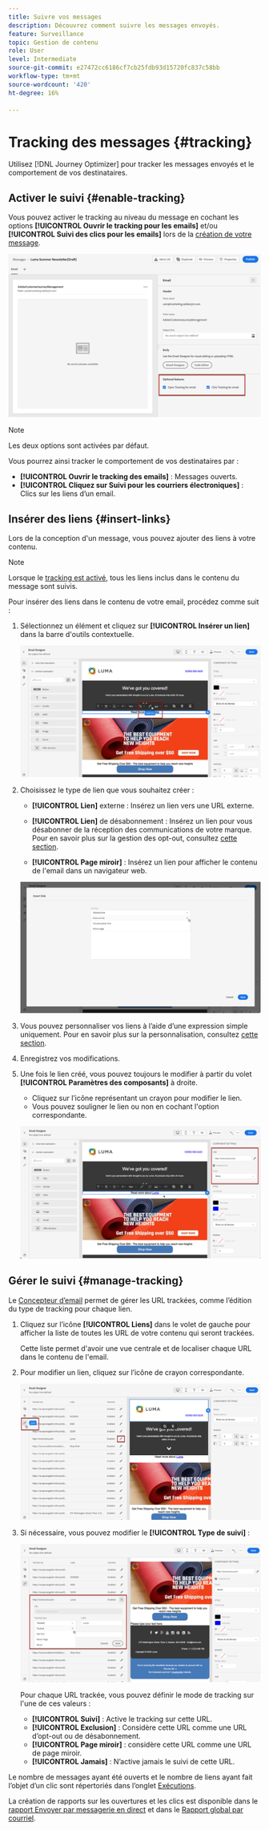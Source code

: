 ```yaml
---
title: Suivre vos messages
description: Découvrez comment suivre les messages envoyés.
feature: Surveillance
topic: Gestion de contenu
role: User
level: Intermediate
source-git-commit: e27472cc6186cf7cb25fdb93d15720fc837c58bb
workflow-type: tm+mt
source-wordcount: '420'
ht-degree: 16%

---
```


# Tracking des messages {#tracking}

Utilisez [!DNL Journey Optimizer] pour tracker les messages envoyés et le comportement de vos destinataires.

## Activer le suivi {#enable-tracking}

Vous pouvez activer le tracking au niveau du message en cochant les options **[!UICONTROL Ouvrir le tracking pour les emails]** et/ou **[!UICONTROL Suivi des clics pour les emails]** lors de la [création de votre message](create-message.md).

![](assets/message-tracking.png)

>[!NOTE]
>
>Les deux options sont activées par défaut.

Vous pourrez ainsi tracker le comportement de vos destinataires par :
* **[!UICONTROL Ouvrir le tracking des emails]** : Messages ouverts.
* **[!UICONTROL Cliquez sur Suivi pour les courriers électroniques]** : Clics sur les liens d’un email.

## Insérer des liens {#insert-links}

Lors de la conception d&#39;un message, vous pouvez ajouter des liens à votre contenu.

>[!NOTE]
>
>Lorsque le [tracking est activé](#enable-tracking), tous les liens inclus dans le contenu du message sont suivis.

Pour insérer des liens dans le contenu de votre email, procédez comme suit :

1. Sélectionnez un élément et cliquez sur **[!UICONTROL Insérer un lien]** dans la barre d&#39;outils contextuelle.

   ![](assets/message-tracking-insert-link.png)

1. Choisissez le type de lien que vous souhaitez créer :

   * **[!UICONTROL Lien]** externe : Insérez un lien vers une URL externe.

   * **[!UICONTROL Lien]** de désabonnement : Insérez un lien pour vous désabonner de la réception des communications de votre marque. Pour en savoir plus sur la gestion des opt-out, consultez [cette section](consent.md#opt-out-management).

   * **[!UICONTROL Page miroir]** : Insérez un lien pour afficher le contenu de l&#39;email dans un navigateur web.

   ![](assets/message-tracking-links.png)

1. Vous pouvez personnaliser vos liens à l’aide d’une expression simple uniquement. Pour en savoir plus sur la personnalisation, consultez [cette section](personalization/personalization-syntax.md).

1. Enregistrez vos modifications.

1. Une fois le lien créé, vous pouvez toujours le modifier à partir du volet **[!UICONTROL Paramètres des composants]** à droite.

   * Cliquez sur l’icône représentant un crayon pour modifier le lien.
   * Vous pouvez souligner le lien ou non en cochant l&#39;option correspondante.

   ![](assets/message-tracking-link-settings.png)

## Gérer le suivi {#manage-tracking}

Le [Concepteur d’email](create-email-content.md) permet de gérer les URL trackées, comme l’édition du type de tracking pour chaque lien.

1. Cliquez sur l’icône **[!UICONTROL Liens]** dans le volet de gauche pour afficher la liste de toutes les URL de votre contenu qui seront trackées.

   Cette liste permet d&#39;avoir une vue centrale et de localiser chaque URL dans le contenu de l&#39;email.

1. Pour modifier un lien, cliquez sur l’icône de crayon correspondante.

   ![](assets/message-tracking-edit-links.png)

1. Si nécessaire, vous pouvez modifier le **[!UICONTROL Type de suivi]** :


   ![](assets/message-tracking-edit-a-link.png)

   Pour chaque URL trackée, vous pouvez définir le mode de tracking sur l&#39;une de ces valeurs :

   * **[!UICONTROL Suivi]** : Active le tracking sur cette URL.
   * **[!UICONTROL Exclusion]** : Considère cette URL comme une URL d’opt-out ou de désabonnement.
   * **[!UICONTROL Page miroir]** : considère cette URL comme une URL de page miroir.
   * **[!UICONTROL Jamais]** : N’active jamais le suivi de cette URL.  <!--This information is saved: if the URL appears again in a future message, its tracking is automatically deactivated.-->

Le nombre de messages ayant été ouverts et le nombre de liens ayant fait l’objet d’un clic sont répertoriés dans l’onglet [Exécutions](message-monitoring.md).

La création de rapports sur les ouvertures et les clics est disponible dans le [rapport Envoyer par messagerie en direct](reports/email-live-report.md) et dans le [Rapport global par courriel](reports/email-global-report.md).


